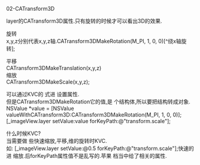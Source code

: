 02-CATransform3D

layer的CATransform3D属性.只有旋转的时候才可以看出3D的效果.

旋转  
x,y,z分别代表x,y,z轴.CATransform3DMakeRotation\(M\_PI, 1, 0, 0\)\[^绕x轴旋转\];

平移  
CATransform3DMakeTranslation\(x,y,z\)  
缩放  
CATransform3DMakeScale\(x,y,z\);

可以通过KVC的 式进 设置属性.  
但是CATransform3DMakeRotation它的值,是 个结构体,所以要把结构转成对象.  
NSValue \*value = \[NSValue valueWithCATransform3D:CATransform3DMakeRotation\(M\_PI, 1, 0, 0\)\];\[\_imageView.layer setValue:value forKeyPath:@"transform.scale"\];

什么时候KVC?  
当需要做 些快速缩放,平移,维的旋转时KVC.  
如: \[\_imageView.layer setValue:@0.5 forKeyPath:@"transform.scale"\];快速的进 缩放.后forKeyPath属性值不是乱写的.苹果 档当中给了相关的属性.

